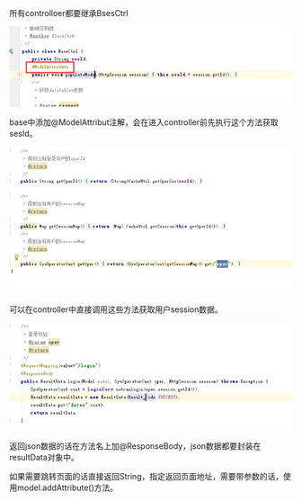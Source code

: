 所有controlloer都要继承BsesCtrl

![](/assets/ModelAttribute.png)

base中添加@ModelAttribut注解，会在进入controller前先执行这个方法获取sesId。

![](/assets/baseCtrl.png)

可以在controller中直接调用这些方法获取用户session数据。

![](/assets/controller-demo.png)

返回json数据的话在方法名上加@ResponseBody，json数据都要封装在resultData对象中。

如果需要跳转页面的话直接返回String，指定返回页面地址，需要带参数的话，使用model.addAttribute\(\)方法。

